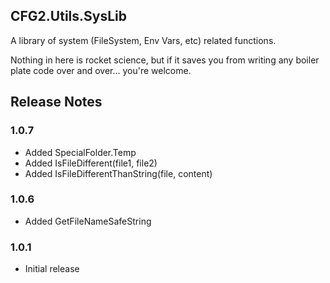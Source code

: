 ## CFG2.Utils.SysLib

A library of system (FileSystem, Env Vars, etc) related functions.

Nothing in here is rocket science, but if it saves you from writing any boiler plate code over and over... you're welcome.

## Release Notes

### 1.0.7
- Added SpecialFolder.Temp
- Added IsFileDifferent(file1, file2)
- Added IsFileDifferentThanString(file, content)

### 1.0.6
- Added GetFileNameSafeString

### 1.0.1
- Initial release
